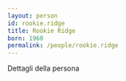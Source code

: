 ```yaml
---
layout: person
id: rookie.ridge
title: Rookie Ridge
born: 1960
permalink: /people/rookie.ridge
---
```


Dettagli della persona 